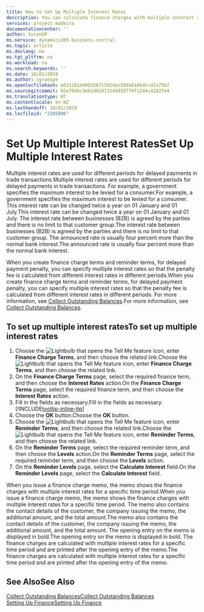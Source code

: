 ```yaml
---
title: How to Set Up Multiple Interest Rates
description: You can calculate finance charges with multiple interest rates for a specific period. The interest calculation is similar for all financial charges, with variation only in the rate of interest for a specific period.
services: project-madeira
documentationcenter: ''
author: SorenGP
ms.service: dynamics365-business-central
ms.topic: article
ms.devlang: na
ms.tgt_pltfrm: na
ms.workload: na
ms.search.keywords: ''
ms.date: 10/01/2019
ms.author: sgroespe
ms.openlocfilehash: e6312b1e00b3267c582dac50da616bdccd2a75b7
ms.sourcegitcommit: 02e704bc3e01d62072144919774f1244c42827e4
ms.translationtype: HT
ms.contentlocale: en-NZ
ms.lasthandoff: 10/01/2019
ms.locfileid: "2305996"
---
```

# <a name="set-up-multiple-interest-rates"></a><span data-ttu-id="c1410-104">Set Up Multiple Interest Rates</span><span class="sxs-lookup"><span data-stu-id="c1410-104">Set Up Multiple Interest Rates</span></span>
<span data-ttu-id="c1410-105">Multiple interest rates are used for different periods for delayed payments in trade transactions.</span><span class="sxs-lookup"><span data-stu-id="c1410-105">Multiple interest rates are used for different periods for delayed payments in trade transactions.</span></span> <span data-ttu-id="c1410-106">For example, a government specifies the maximum interest to be levied for a consumer.</span><span class="sxs-lookup"><span data-stu-id="c1410-106">For example, a government specifies the maximum interest to be levied for a consumer.</span></span> <span data-ttu-id="c1410-107">This interest rate can be changed twice a year on 01 January and 01 July.</span><span class="sxs-lookup"><span data-stu-id="c1410-107">This interest rate can be changed twice a year on 01 January and 01 July.</span></span> <span data-ttu-id="c1410-108">The interest rate between businesses (B2B) is agreed by the parties and there is no limit to that customer group.</span><span class="sxs-lookup"><span data-stu-id="c1410-108">The interest rate between businesses (B2B) is agreed by the parties and there is no limit to that customer group.</span></span> <span data-ttu-id="c1410-109">The announced rate is usually four percent more than the normal bank interest.</span><span class="sxs-lookup"><span data-stu-id="c1410-109">The announced rate is usually four percent more than the normal bank interest.</span></span>

<span data-ttu-id="c1410-110">When you create finance charge terms and reminder terms, for delayed payment penalty, you can specify multiple interest rates so that the penalty fee is calculated from different interest rates in different periods.</span><span class="sxs-lookup"><span data-stu-id="c1410-110">When you create finance charge terms and reminder terms, for delayed payment penalty, you can specify multiple interest rates so that the penalty fee is calculated from different interest rates in different periods.</span></span> <span data-ttu-id="c1410-111">For more information, see [Collect Outstanding Balances](receivables-collect-outstanding-balances.md).</span><span class="sxs-lookup"><span data-stu-id="c1410-111">For more information, see [Collect Outstanding Balances](receivables-collect-outstanding-balances.md).</span></span>

## <a name="to-set-up-multiple-interest-rates"></a><span data-ttu-id="c1410-112">To set up multiple interest rates</span><span class="sxs-lookup"><span data-stu-id="c1410-112">To set up multiple interest rates</span></span>  
1.  <span data-ttu-id="c1410-113">Choose the ![Lightbulb that opens the Tell Me feature](media/ui-search/search_small.png "Tell me what you want to do") icon, enter **Finance Charge Terms**, and then choose the related link.</span><span class="sxs-lookup"><span data-stu-id="c1410-113">Choose the ![Lightbulb that opens the Tell Me feature](media/ui-search/search_small.png "Tell me what you want to do") icon, enter **Finance Charge Terms**, and then choose the related link.</span></span>  
2.  <span data-ttu-id="c1410-114">On the **Finance Charge Terms** page, select the required finance term, and then choose the **Interest Rates** action.</span><span class="sxs-lookup"><span data-stu-id="c1410-114">On the **Finance Charge Terms** page, select the required finance term, and then choose the **Interest Rates** action.</span></span>  
3.  <span data-ttu-id="c1410-115">Fill in the fields as necessary.</span><span class="sxs-lookup"><span data-stu-id="c1410-115">Fill in the fields as necessary.</span></span> [!INCLUDE[tooltip-inline-tip](includes/tooltip-inline-tip_md.md)]
4.  <span data-ttu-id="c1410-116">Choose the **OK** button.</span><span class="sxs-lookup"><span data-stu-id="c1410-116">Choose the **OK** button.</span></span>  
5.  <span data-ttu-id="c1410-117">Choose the ![Lightbulb that opens the Tell Me feature](media/ui-search/search_small.png "Tell me what you want to do") icon, enter **Reminder Terms**, and then choose the related link.</span><span class="sxs-lookup"><span data-stu-id="c1410-117">Choose the ![Lightbulb that opens the Tell Me feature](media/ui-search/search_small.png "Tell me what you want to do") icon, enter **Reminder Terms**, and then choose the related link.</span></span>  
6.  <span data-ttu-id="c1410-118">On the **Reminder Terms** page, select the required reminder term, and then choose the **Levels** action.</span><span class="sxs-lookup"><span data-stu-id="c1410-118">On the **Reminder Terms** page, select the required reminder term, and then choose the **Levels** action.</span></span>  
7.  <span data-ttu-id="c1410-119">On the **Reminder Levels** page, select the **Calculate Interest** field.</span><span class="sxs-lookup"><span data-stu-id="c1410-119">On the **Reminder Levels** page, select the **Calculate Interest** field.</span></span>  

<span data-ttu-id="c1410-120">When you issue a finance charge memo, the memo shows the finance charges with multiple interest rates for a specific time period.</span><span class="sxs-lookup"><span data-stu-id="c1410-120">When you issue a finance charge memo, the memo shows the finance charges with multiple interest rates for a specific time period.</span></span> <span data-ttu-id="c1410-121">The memo also contains the contact details of the customer, the company issuing the memo, the additional amount, and the total amount.</span><span class="sxs-lookup"><span data-stu-id="c1410-121">The memo also contains the contact details of the customer, the company issuing the memo, the additional amount, and the total amount.</span></span> <span data-ttu-id="c1410-122">The opening entry on the memo is displayed in bold.</span><span class="sxs-lookup"><span data-stu-id="c1410-122">The opening entry on the memo is displayed in bold.</span></span> <span data-ttu-id="c1410-123">The finance charges are calculated with multiple interest rates for a specific time period and are printed after the opening entry of the memo.</span><span class="sxs-lookup"><span data-stu-id="c1410-123">The finance charges are calculated with multiple interest rates for a specific time period and are printed after the opening entry of the memo.</span></span>  

## <a name="see-also"></a><span data-ttu-id="c1410-124">See Also</span><span class="sxs-lookup"><span data-stu-id="c1410-124">See Also</span></span>  
[<span data-ttu-id="c1410-125">Collect Outstanding Balances</span><span class="sxs-lookup"><span data-stu-id="c1410-125">Collect Outstanding Balances</span></span>](receivables-collect-outstanding-balances.md)  
[<span data-ttu-id="c1410-126">Setting Up Finance</span><span class="sxs-lookup"><span data-stu-id="c1410-126">Setting Up Finance</span></span>](finance-setup-finance.md)
